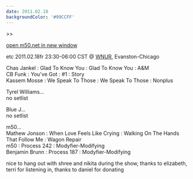 ```yaml
---
date: 2011.02.18
backgroundColor: '#99CCFF'
---
```


\>>

[open m50.net in new window  
](http://m50.net/)  

etc 2011.02.18fr 23:30-06:00 CST @ [WNUR](http://www.wnur.org/), Evanston-Chicago  

Chas Jankel : Glad To Know You : Glad To Know You : A&M  
CB Funk : You've Got : #1 : Story  
Kassem Mosse : We Speak To Those : We Speak To Those : Nonplus  

Tyrel Williams...  
no setlist  

Blue J...  
no setlist  

m50...  
Mathew Jonson : When Love Feels Like Crying : Walking On The Hands That Follow Me : Wagon Repair  
m50 : Process 242 : Modyfier-Modifying  
Benjamin Brunn : Process 187 : Modyfier-Modifying  

nice to hang out with shree and nikita during the show, thanks to elizabeth, terri for listening in, thanks to daniel for donating